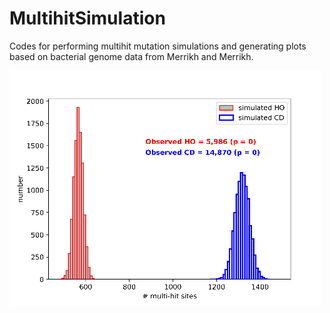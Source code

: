 # MultihitSimulation
Codes for performing multihit mutation simulations and generating plots based on bacterial genome data from Merrikh and Merrikh.

![](img/hsmut_sites_50strains_100_SMALL2.png)
